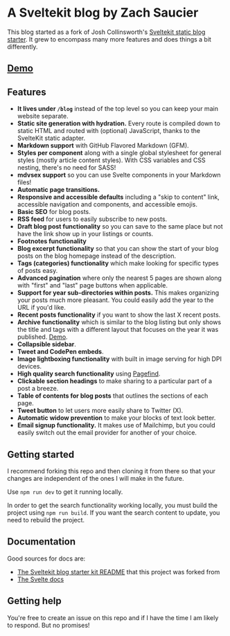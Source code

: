 # A Sveltekit blog by Zach Saucier

This blog started as a fork of Josh Collinsworth's [Sveltekit static blog starter](https://github.com/josh-collinsworth/sveltekit-blog-starter). It grew to encompass many more features and does things a bit differently.

## [Demo](https://zachsaucier.com/blog/)

## Features

- **It lives under `/blog`** instead of the top level so you can keep your main website separate.
- **Static site generation with hydration.** Every route is compiled down to static HTML and routed with (optional) JavaScript, thanks to the SvelteKit static adapter.
- **Markdown support** with GitHub Flavored Markdown (GFM).
- **Styles per component** along with a single global stylesheet for general styles (mostly article content styles). With CSS variables and CSS nesting, there's no need for SASS!
- **mdvsex support** so you can use Svelte components in your Markdown files!
- **Automatic page transitions.**
- **Responsive and accessible defaults** including a "skip to content" link, accessible navigation and components, and accessible emojis.
- **Basic SEO** for blog posts.
- **RSS feed** for users to easily subscribe to new posts.
- **Draft blog post functionality** so you can save to the same place but not have the link show up in your listings or counts.
- **Footnotes functionality**
- **Blog excerpt functionality** so that you can show the start of your blog posts on the blog homepage instead of the description.
- **Tags (categories) functionality** which make looking for specific types of posts easy.
- **Advanced pagination** where only the nearest 5 pages are shown along with "first" and "last" page buttons when applicable.
- **Support for year sub-directories within posts.** This makes organizing your posts much more pleasant. You could easily add the year to the URL if you'd like.
- **Recent posts functionality** if you want to show the last X recent posts.
- **Archive functionality** which is similar to the blog listing but only shows the title and tags with a different layout that focuses on the year it was published. [Demo](https://zachsaucier.com/blog/archive/).
- **Collapsible sidebar**.
- **Tweet and CodePen embeds**.
- **Image lightboxing functionality** with built in image serving for high DPI devices.
- **High quality search functionality** using [Pagefind](https://pagefind.app/).
- **Clickable section headings** to make sharing to a particular part of a post a breeze.
- **Table of contents for blog posts** that outlines the sections of each page.
- **Tweet button** to let users more easily share to Twitter (X).
- **Automatic widow prevention** to make your blocks of text look better.
- **Email signup functionality.** It makes use of Mailchimp, but you could easily switch out the email provider for another of your choice.

## Getting started

I recommend forking this repo and then cloning it from there so that your changes are independent of the ones I will make in the future.

Use `npm run dev` to get it running locally.

In order to get the search functionality working locally, you must build the project using `npm run build`. If you want the search content to update, you need to rebuild the project.

## Documentation

Good sources for docs are:

- [The Sveltekit blog starter kit README](https://github.com/josh-collinsworth/sveltekit-blog-starter) that this project was forked from
- [The Svelte docs](https://kit.svelte.dev/docs)

## Getting help

You're free to create an issue on this repo and if I have the time I am likely to respond. But no promises!
